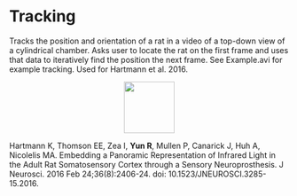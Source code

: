 # Tracking

Tracks the position and orientation of a rat in a video of a top-down view of a cylindrical chamber. Asks user to locate the rat on the first frame and uses that data to iteratively find the position the next frame. See Example.avi for example tracking. Used for Hartmann et al. 2016.

<p align="center">
  <img width="91" height="93" src="https://github.com/richyyun/Tracking/blob/main/Example.PNG">
</p>

Hartmann K, Thomson EE, Zea I, **Yun R**, Mullen P, Canarick J, Huh A, Nicolelis MA. Embedding a Panoramic Representation of Infrared Light in the Adult Rat Somatosensory Cortex through a Sensory Neuroprosthesis. J Neurosci. 2016 Feb 24;36(8):2406-24. doi: 10.1523/JNEUROSCI.3285-15.2016.
